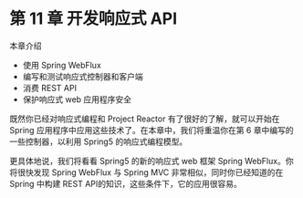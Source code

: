 # 第 11 章 开发响应式 API

本章介绍

- 使用 Spring WebFlux
- 编写和测试响应式控制器和客户端
- 消费 REST API
- 保护响应式 web 应用程序安全

既然你已经对响应式编程和 Project Reactor 有了很好的了解，就可以开始在 Spring 应用程序中应用这些技术了。在本章中，我们将重温你在第 6 章中编写的一些控制器，以利用 Spring5 的响应式编程模型。

更具体地说，我们将看看 Spring5 的新的响应式 web 框架 Spring WebFlux。你将很快发现 Spring WebFlux 与 Spring MVC 非常相似，同时你已经知道的在 Spring 中构建 REST API的知识，这些条件下，它的应用很容易。
